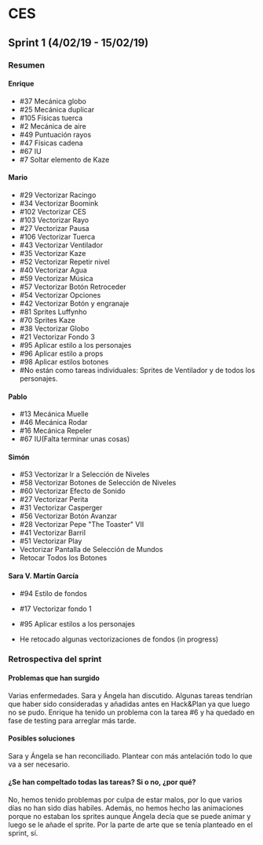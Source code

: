 ﻿# CES
## Sprint 1 (4/02/19 - 15/02/19)
### Resumen

#### Enrique
* #37 Mecánica globo
* #25 Mecánica duplicar
* #105 Físicas tuerca
* #2 Mecánica de aire
* #49 Puntuación rayos
* #47 Físicas cadena
* #67 IU
* #7 Soltar elemento de Kaze

#### Mario
* #29 Vectorizar Racingo
* #34 Vectorizar Boomink
* #102 Vectorizar CES
* #103 Vectorizar Rayo
* #27 Vectorizar Pausa
* #106 Vectorizar Tuerca
* #43 Vectorizar Ventilador
* #35 Vectorizar Kaze
* #52 Vectorizar Repetir nivel
* #40 Vectorizar Agua
* #59 Vectorizar Música
* #57 Vectorizar Botón Retroceder
* #54 Vectorizar Opciones
* #42 Vectorizar Botón y engranaje
* #81 Sprites Luffynho
* #70 Sprites Kaze
* #38 Vectorizar Globo
* #21 Vectorizar Fondo 3
* #95 Aplicar estilo a los personajes
* #96 Aplicar estilo a props
* #98 Aplicar estilos botones
* #No están como tareas individuales: Sprites de Ventilador y de todos los personajes.

#### Pablo
* #13 Mecánica Muelle
* #46 Mecánica Rodar
* #16 Mecánica Repeler
* #67 IU(Falta terminar unas cosas)

#### Simón
* #53 Vectorizar Ir a Selección de Niveles
* #58 Vectorizar Botones de Selección de Niveles
* #60 Vectorizar Efecto de Sonido
* #27 Vectorizar Perita
* #31 Vectorizar Casperger
* #56 Vectorizar Botón Avanzar
* #28 Vectorizar Pepe "The Toaster" VII
* #41 Vectorizar Barril
* #51 Vectorizar Play
* Vectorizar Pantalla de Selección de Mundos
* Retocar Todos los Botones

#### Sara V. Martín García
* #94 Estilo de fondos
* #17 Vectorizar fondo 1
* #95 Aplicar estilos a los personajes

* He retocado algunas vectorizaciones de fondos (in progress)

### Retrospectiva del sprint


#### Problemas que han surgido
Varias enfermedades.
Sara y Ángela han discutido.
Algunas tareas tendrían que haber sido consideradas y añadidas antes en Hack&Plan ya que luego no se pudo.
Enrique ha tenido un problema con la tarea #6 y ha quedado en fase de testing para arreglar más tarde.

#### Posibles soluciones
Sara y Ángela se han reconciliado.
Plantear con más antelación todo lo que va a ser necesario.

#### ¿Se han compeltado todas las tareas? Si o no, ¿por qué?
No, hemos tenido problemas por culpa de estar malos, por lo que varios días no han sido días habiles.
Además, no hemos hecho las animaciones porque no estaban los sprites aunque Ángela decía que se puede animar y luego se le añade el sprite. Por la parte de arte que se tenía planteado en el sprint, sí. 
